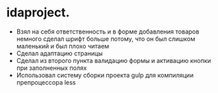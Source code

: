 # idaproject.
- Взял на себя ответственность и в форме добавления товаров немного сделал шрифт больше потому, что он был слишком маленький и был плохо читаем
- Сделал адаптацию страницы
- Сделал из второго пункта валидацию формы и активацию кнопки при заполненных полях
- Использовал систему сборки проекта gulp для компиляции препроцессора less
